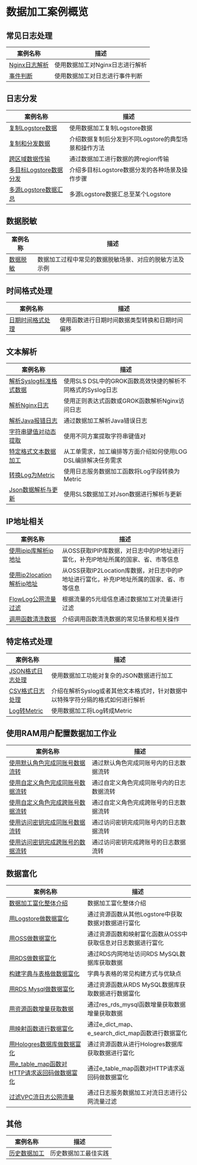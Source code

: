 # 数据加工案例概览

## 常见日志处理

| 案例名称 | 描述 |
| -- | -- |
| [Nginx日志解析](./nginx_data_process.md) | 使用数据加工对Nginx日志进行解析 |
| [事件判断](./event_judgment.md) | 使用数据加工对日志进行事件判断 |

## 日志分发

| 案例名称 | 描述 |
| -- | -- |
| [复制Logstore数据](./copy_logstore_data.md) | 使用数据加工复制Logstore数据 |
| [复制和分发数据](./split_data_and_output.md) | 介绍数据复制后分发到不同Logstore的典型场景和操作方法 |
| [跨区域数据传输](./cross_region.md) | 通过数据加工进行数据的跨region传输 |
| [多目标Logstore数据分发](./output_logstore_data.md) | 介绍多目标Logstore数据分发的各种场景及操作步骤 |
| [多源Logstore数据汇总](./summary_logstore_data.md) | 多源Logstore数据汇总至某个Logstore |

## 数据脱敏

| 案例名称 | 描述 |
| -- | -- |
| [数据脱敏](./remove_sensitive_info.md) | 数据加工过程中常见的数据脱敏场景、对应的脱敏方法及示例 |

## 时间格式处理

| 案例名称 | 描述 |
| -- | -- |
| [日期时间格式处理](./datetime_process.md) | 使用函数进行日期时间数据类型转换和日期时间偏移 |

## 文本解析

| 案例名称 | 描述 |
| -- | -- |
| [解析Syslog标准格式数据](./parse_sys_data.md) | 使用SLS DSL中的GROK函数高效快捷的解析不同格式的Syslog日志 |
| [解析Nginx日志](./parse_nginx.md) | 使用正则表达式函数或GROK函数解析Nginx访问日志 |
| [解析Java报错日志](./parse_java_error.md) | 通过数据加工解析Java错误日志 |
| [字符串键值对动态提取](./parse_string_kv.md) | 使用不同方案提取字符串键值对 |
| [特定格式文本数据加工](./text_transform.md) | 从工单需求，加工编排等方面介绍如何使用LOG DSL编排解决任务需求 |
| [转换Log为Metric](./transform_log_to_metric.md) | 使用日志服务数据加工函数将Log字段转换为Metric |
| [Json数据解析与更新](./json_parse_and_update.md') | 使用SLS数据加工对Json数据进行解析与更新 |

## IP地址相关

| 案例名称 | 描述 |
| -- | -- |
| [使用ipip库解析ip地址](./geo_parse_ipip.md) | 从OSS获取IPIP库数据，对日志中的IP地址进行富化，补充IP地址所属的国家、省、市等信息 |
| [使用ip2location解析ip地址](./oss_ip2location.md) | 从OSS获取IP2Location库数据，对日志中的IP地址进行富化，补充IP地址所属的国家、省、市等信息 |
| [FlowLog公网流量过滤](./filter_flow.md) | 根据流量的5元组信息通过数据加工对流量进行过滤 |
| [调用函数清洗数据](./use_func.md) | 介绍调用函数清洗数据的常见场景和相关操作 |


## 特定格式处理


| 案例名称 | 描述 |
| -- | -- |
| [JSON格式日志处理](./json_parse.md) | 使用数据加工功能对复杂的JSON数据进行加工 |
| [CSV格式日志处理](parse_csv.md) | 介绍在解析Syslog或者其他文本格式时，针对数据中以特殊字符分隔的格式如何进行解析 |
| [Log转Metric](./log2metric.md) | 使用数据加工将Log转成Metric |


## 使用RAM用户配置数据加工作业
| 案例名称 | 描述 |
| -- | -- |
| [使用默认角色完成同账号数据流转](./default_role_data_flow_of_same_account.md) | 通过默认角色完成同账号内的日志数据流转 |
| [使用自定义角色完成同账号数据流转](./defined_role_data_flow_of_same_account.md) | 通过自定义角色完成同账号内的日志数据流转|
| [使用自定义角色完成跨账号数据流转](./defined_role_data_flow_of_cross_account.md) | 通过自定义角色完成跨账号的日志数据流转 |
| [使用访问密钥完成同账号数据流转](./ak_data_flow_of_same_account.md) | 通过访问密钥完成同账号内的日志数据流转 |
| [使用访问密钥完成跨账号的数据流转](./ak_data_flow_of_cross_account.md) | 通过访问密钥完成跨账号的日志数据流转 |

## 数据富化

| 案例名称 | 描述 |
| -- | -- |
| [数据加工富化整体介绍](./data_join.md) | 数据加工富化整体介绍 |
| [用Logstore做数据富化](./pull_logstore_data.md) | 通过资源函数从其他Logstore中获取数据对数据进行富化 |
| [用OSS做数据富化](./parse_oss_csv.md) | 通过资源函数和映射富化函数从OSS中获取信息对日志数据进行富化 |
| [用RDS做数据富化](pull_rds_mysql_vpc.md) | 通过RDS内网地址访问RDS MySQL数据库获取数据 |
| [构建字典与表格做数据富化](./make_dict_table.md) | 字典与表格的常见构建方式与优缺点 |
| [用RDS Mysql做数据富化](pull_rds_mysql_data.md) | 通过资源函数从RDS MySQL数据库获取数据进行数据富化 |
| [用资源函数增量获取数据](pull_data_from_resource_func.md) | 通过res_rds_mysql函数增量获取数据增量获取数据 |
| [用映射函数进行数据富化](enrichment_data.md) | 通过e_dict_map、e_search_dict_map函数进行数据富化 |
| [用Hologres数据库做数据富化](pull_data_from_hologres.md) | 通过资源函数从进行Hologres数据库获取数据进行富化 |
| [用e_table_map函数对HTTP请求返回码做数据富化](enrichment_http_data.md) | 通过e_table_map函数对HTTP请求返回码做数据富化 |
| [过滤VPC流日志公网流量](filter_vpc_stream.md) | 通过日志服务数据加工对流日志进行公网流量过滤|

## 其他

| 案例名称 | 描述 |
| -- | -- |
| [历史数据加工](./history_data_process.md) | 历史数据加工最佳实践